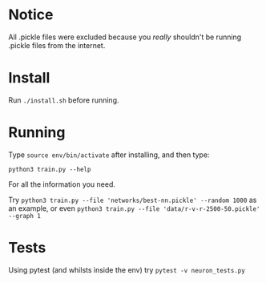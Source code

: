# Notice
All .pickle files were excluded because you *really* shouldn't be running .pickle files from the internet. 

# Install
Run `./install.sh` before running.

# Running
Type `source env/bin/activate` after installing, and then type:

```
python3 train.py --help
```

For all the information you need.

Try `python3 train.py --file 'networks/best-nn.pickle' --random 1000` as an example, or even `python3 train.py --file 'data/r-v-r-2500-50.pickle' --graph 1`

# Tests
Using pytest (and whilsts inside the env) try `pytest -v neuron_tests.py`
